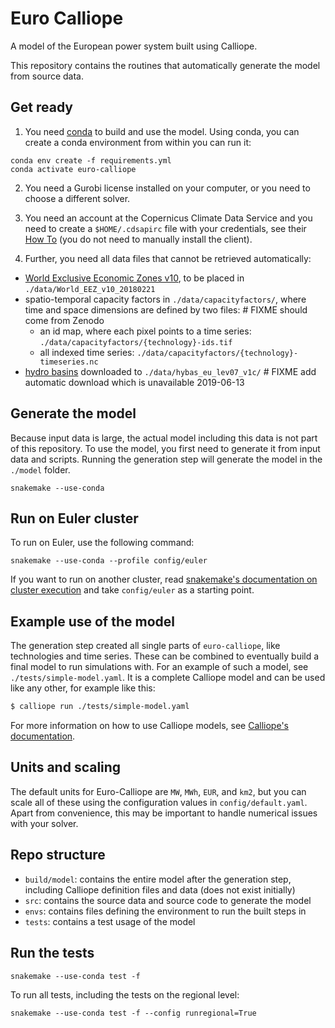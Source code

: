 # Euro Calliope

A model of the European power system built using Calliope.

This repository contains the routines that automatically generate the model from source data.

## Get ready

1. You need [conda](https://conda.io/docs/index.html) to build and use the model. Using conda, you can create a conda environment from within you can run it:

```
conda env create -f requirements.yml
conda activate euro-calliope
```

2. You need a Gurobi license installed on your computer, or you need to choose a different solver.

3. You need an account at the Copernicus Climate Data Service and you need to create a `$HOME/.cdsapirc` file with your credentials, see their [How To](https://cds.climate.copernicus.eu/api-how-to) (you do not need to manually install the client).

4. Further, you need all data files that cannot be retrieved automatically:

* [World Exclusive Economic Zones v10](http://www.marineregions.org/downloads.php), to be placed in `./data/World_EEZ_v10_20180221`
* spatio-temporal capacity factors in `./data/capacityfactors/`, where time and space dimensions are defined by two files: # FIXME should come from Zenodo
    * an id map, where each pixel points to a time series: `./data/capacityfactors/{technology}-ids.tif`
    * all indexed time series: `./data/capacityfactors/{technology}-timeseries.nc`
* [hydro basins](https://www.hydrosheds.org/downloads) downloaded to `./data/hybas_eu_lev07_v1c/` # FIXME add automatic download which is unavailable 2019-06-13

## Generate the model

Because input data is large, the actual model including this data is not part of this repository. To use the model, you first need to generate it from input data and scripts. Running the generation step will generate the model in the `./model` folder.

    snakemake --use-conda

## Run on Euler cluster

To run on Euler, use the following command:

    snakemake --use-conda --profile config/euler

If you want to run on another cluster, read [snakemake's documentation on cluster execution](https://snakemake.readthedocs.io/en/stable/executable.html#cluster-execution) and take `config/euler` as a starting point.

## Example use of the model

The generation step created all single parts of `euro-calliope`, like technologies and time series. These can be combined to eventually build a final model to run simulations with. For an example of such a model, see `./tests/simple-model.yaml`. It is a complete Calliope model and can be used like any other, for example like this:

```Bash
$ calliope run ./tests/simple-model.yaml
```

For more information on how to use Calliope models, see [Calliope's documentation](https://www.callio.pe).

## Units and scaling

The default units for Euro-Calliope are `MW`, `MWh`, `EUR`, and `km2`, but you can scale all of these using the configuration values in `config/default.yaml`. Apart from convenience, this may be important to handle numerical issues with your solver.

## Repo structure

* `build/model`: contains the entire model after the generation step, including Calliope definition files and data (does not exist initially)
* `src`: contains the source data and source code to generate the model
* `envs`: contains files defining the environment to run the built steps in
* `tests`: contains a test usage of the model

## Run the tests

    snakemake --use-conda test -f

To run all tests, including the tests on the regional level:

    snakemake --use-conda test -f --config runregional=True

